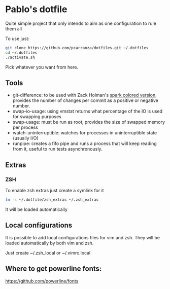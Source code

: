 
# Pablo's dotfile

Quite simple project that only intends to aim as one configuration to rule them all

To use just:

```bash
git clone https://github.com/pcarranza/dotfiles.git ~/.dotfiles
cd ~/.dotfiles
./activate.sh
```

Pick whatever you want from here.

## Tools

* git-difference: to be used with Zack Holman's [spark colored version](https://github.com/pcarranza/spark), provides the number of changes per commit as a positive or negative number.
* swap-io-usage: using vmstat returns what percentage of the IO is used for swapping purposes
* swap-usage: must be run as root, provides the size of swapped memory per process
* watch-uninterruptible: watches for processes in uninterruptible state (usually I/O)
* runpipe: creates a fifo pipe and runs a process that will keep reading from it, useful to run tests asynchronously.

## Extras

###  ZSH

To enable zsh extras just create a symlink for it
```bash
ln -s ~/.dotfile/zsh_extras ~/.zsh_extras
```

It will be loaded automatically

## Local configurations

It is possible to add local configurations files for vim and zsh. They will be loaded automatically by both vim and zsh.

Just create ~/.zsh_local or ~/.vimrc.local

## Where to get powerline fonts:

https://github.com/powerline/fonts
